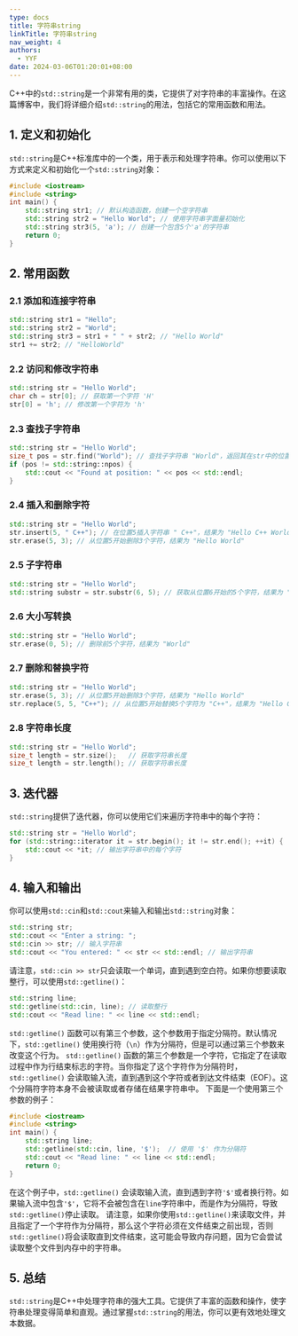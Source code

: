 ```yaml
---
type: docs
title: 字符串string
linkTitle: 字符串string
nav_weight: 4
authors:
  - YYF
date: 2024-03-06T01:20:01+08:00
---
```



<!--more-->
C++中的`std::string`是一个非常有用的类，它提供了对字符串的丰富操作。在这篇博客中，我们将详细介绍`std::string`的用法，包括它的常用函数和用法。
## 1. 定义和初始化
`std::string`是C++标准库中的一个类，用于表示和处理字符串。你可以使用以下方式来定义和初始化一个`std::string`对象：
```cpp
#include <iostream>
#include <string>
int main() {
    std::string str1; // 默认构造函数，创建一个空字符串
    std::string str2 = "Hello World"; // 使用字符串字面量初始化
    std::string str3(5, 'a'); // 创建一个包含5个'a'的字符串
    return 0;
}
```
## 2. 常用函数
### 2.1 添加和连接字符串
```cpp
std::string str1 = "Hello";
std::string str2 = "World";
std::string str3 = str1 + " " + str2; // "Hello World"
str1 += str2; // "HelloWorld"
```
### 2.2 访问和修改字符串
```cpp
std::string str = "Hello World";
char ch = str[0]; // 获取第一个字符 'H'
str[0] = 'h'; // 修改第一个字符为 'h'
```
### 2.3 查找子字符串
```cpp
std::string str = "Hello World";
size_t pos = str.find("World"); // 查找子字符串 "World"，返回其在str中的位置
if (pos != std::string::npos) {
    std::cout << "Found at position: " << pos << std::endl;
}
```
### 2.4 插入和删除字符
```cpp
std::string str = "Hello World";
str.insert(5, " C++"); // 在位置5插入字符串 " C++"，结果为 "Hello C++ World"
str.erase(5, 3); // 从位置5开始删除3个字符，结果为 "Hello World"
```
### 2.5 子字符串
```cpp
std::string str = "Hello World";
std::string substr = str.substr(6, 5); // 获取从位置6开始的5个字符，结果为 "World"
```
### 2.6 大小写转换
```cpp
std::string str = "Hello World";
str.erase(0, 5); // 删除前5个字符，结果为 "World"
```
### 2.7 删除和替换字符
```cpp
std::string str = "Hello World";
str.erase(5, 3); // 从位置5开始删除3个字符，结果为 "Hello World"
str.replace(5, 5, "C++"); // 从位置5开始替换5个字符为 "C++"，结果为 "Hello C++"
```
### 2.8 字符串长度
```cpp
std::string str = "Hello World";
size_t length = str.size();   // 获取字符串长度
size_t length = str.length(); // 获取字符串长度
```
## 3. 迭代器
`std::string`提供了迭代器，你可以使用它们来遍历字符串中的每个字符：
```cpp
std::string str = "Hello World";
for (std::string::iterator it = str.begin(); it != str.end(); ++it) {
    std::cout << *it; // 输出字符串中的每个字符
}
```
## 4. 输入和输出
你可以使用`std::cin`和`std::cout`来输入和输出`std::string`对象：
```cpp
std::string str;
std::cout << "Enter a string: ";
std::cin >> str; // 输入字符串
std::cout << "You entered: " << str << std::endl; // 输出字符串
```
请注意，`std::cin >> str`只会读取一个单词，直到遇到空白符。如果你想要读取整行，可以使用`std::getline()`：
```cpp
std::string line;
std::getline(std::cin, line); // 读取整行
std::cout << "Read line: " << line << std::endl;
```

`std::getline()` 函数可以有第三个参数，这个参数用于指定分隔符。默认情况下，`std::getline()` 使用换行符（`\n`）作为分隔符，但是可以通过第三个参数来改变这个行为。
`std::getline()` 函数的第三个参数是一个字符，它指定了在读取过程中作为行结束标志的字符。当你指定了这个字符作为分隔符时，`std::getline()` 会读取输入流，直到遇到这个字符或者到达文件结束（EOF）。这个分隔符字符本身不会被读取或者存储在结果字符串中。
下面是一个使用第三个参数的例子：
```cpp
#include <iostream>
#include <string>
int main() {
    std::string line;
    std::getline(std::cin, line, '$');  // 使用 '$' 作为分隔符
    std::cout << "Read line: " << line << std::endl;
    return 0;
}
```
在这个例子中，`std::getline()` 会读取输入流，直到遇到字符`'$'`或者换行符。如果输入流中包含`'$'`，它将不会被包含在`line`字符串中，而是作为分隔符，导致`std::getline()`停止读取。
请注意，如果你使用`std::getline()`来读取文件，并且指定了一个字符作为分隔符，那么这个字符必须在文件结束之前出现，否则`std::getline()`将会读取直到文件结束，这可能会导致内存问题，因为它会尝试读取整个文件到内存中的字符串。

## 5. 总结
`std::string`是C++中处理字符串的强大工具。它提供了丰富的函数和操作，使字符串处理变得简单和直观。通过掌握`std::string`的用法，你可以更有效地处理文本数据。
